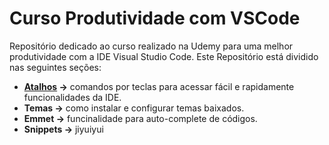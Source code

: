# Curso Produtividade com VSCode 

Repositório dedicado ao curso realizado na Udemy para uma melhor produtividade com a IDE Visual Studio Code.
Este Repositório está dividido nas seguintes seções:

- **[Atalhos](https://github.com/leandrobeandrade/vscode/tree/master/atalhos) ->** comandos por teclas para acessar fácil e rapidamente funcionalidades da IDE.
- **Temas ->** como instalar e configurar temas baixados.
- **Emmet ->** funcinalidade para auto-complete de códigos.
- **Snippets ->**  jiyuiyui
